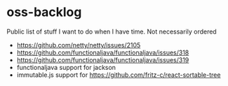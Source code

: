 # oss-backlog

Public list of stuff I want to do when I have time. Not necessarily ordered

- https://github.com/netty/netty/issues/2105
- https://github.com/functionaljava/functionaljava/issues/318
- https://github.com/functionaljava/functionaljava/issues/319
- functionaljava support for jackson
- immutable.js support for https://github.com/fritz-c/react-sortable-tree
